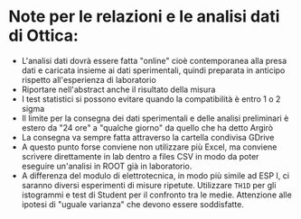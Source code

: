 # Note per le relazioni e le analisi dati di Ottica:

- L'analisi dati dovrà essere fatta "online" cioè contemporanea alla presa dati e caricata insieme ai dati sperimentali, quindi preparata in anticipo rispetto all'esperienza di laboratorio
- Riportare nell'abstract anche il risultato della misura
- I test statistici si possono evitare quando la compatibilità è entro 1 o 2 sigma
- Il limite per la consegna dei dati sperimentali e delle analisi preliminari è estero da "24 ore" a "qualche giorno" da quello che ha detto Argirò
- La consegna va sempre fatta attraverso la cartella condivisa GDrive
- A questo punto forse conviene non utilizzare più Excel, ma conviene scrivere direttamente in lab dentro a files CSV in modo da poter eseguire un'analisi in ROOT già in laboratorio.
- A differenza del modulo di elettrotecnica, in modo più simile ad ESP I, ci saranno diversi esperimenti di misure ripetute. Utilizzare `TH1D` per gli istogrammi e test di Student per il confronto tra le medie. Attenzione alle ipotesi di "uguale varianza" che devono essere soddisfatte.

